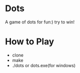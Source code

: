 # Dots
A game of dots for fun:)
try to win!

# How to Play
- clone
- make
- ./dots or dots.exe(for windows)
